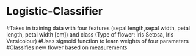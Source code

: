 # Logistic-Classifier
#Takes in training data with four features (sepal length,sepal width, petal length, petal width [cm]) 
and class (Type of flower: Iris Setosa, Iris Versicolour)
#Uses sigmoid function to learn weights of four parameters
#Classifies new flower based on measurements
